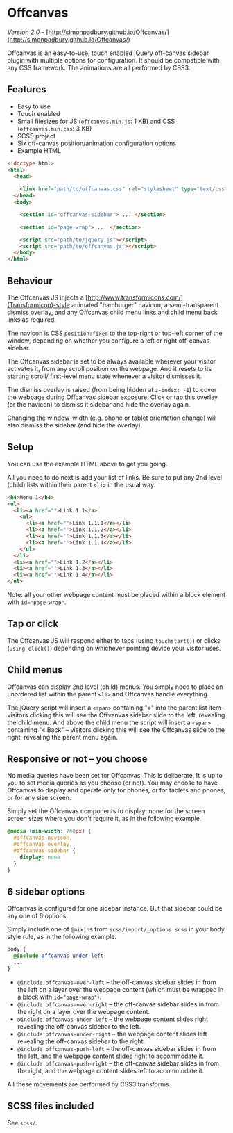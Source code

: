 # Offcanvas

*Version 2.0* – [http://simonpadbury.github.io/Offcanvas/](http://simonpadbury.github.io/Offcanvas/)

Offcanvas is an easy-to-use, touch enabled jQuery off-canvas sidebar plugin with multiple options for configuration. It should be compatible with any CSS framework. The animations are all performed by CSS3.

## Features

* Easy to use
* Touch enabled
* Small filesizes for JS (`offcanvas.min.js`: 1 KB) and CSS (`offcanvas.min.css`: 3 KB)
* SCSS project
* Six off-canvas position/animation configuration options
* Example HTML

```html
<!doctype html>
<html>
  <head>
    ...
    <link href="path/to/offcanvas.css" rel="stylesheet" type="text/css" media="screen">
  </head>
  <body>

    <section id="offcanvas-sidebar"> ... </section>

    <section id="page-wrap"> ... </section>

    <script src="path/to/jquery.js"></script>
    <script src="path/to/offcanvas.js"></script>
  </body>
</html>
```

## Behaviour

The Offcanvas JS injects a [http://www.transformicons.com/](Transformicon)-style animated "hamburger" navicon, a semi-transparent dismiss overlay, and any Offcanvas child menu links and child menu back links as required.

The navicon is CSS `position:fixed` to the top-right or top-left corner of the window, depending on whether you configure a left or right off-canvas sidebar.

The Offcanvas sidebar is set to be always available wherever your visitor activates it, from any scroll position on the webpage. And it resets to its starting scroll/ first-level menu state whenever a visitor dismisses it.

The dismiss overlay is raised (from being hidden at `z-index: -1`) to cover the webpage during Offcanvas sidebar exposure. Click or tap this overlay (or the navicon) to dismiss it sidebar and hide the overlay again.

Changing the window-width (e.g. phone or tablet orientation change) will also dismiss the sidebar (and hide the overlay).

## Setup

You can use the example HTML above to get you going.

All you need to do next is add your list of links. Be sure to put any 2nd level (child) lists within their parent `<li>` in the usual way.

```html
<h4>Menu 1</h4>
<ul>
  <li><a href="">Link 1.1</a>
    <ul>
      <li><a href="">Link 1.1.1</a></li>
      <li><a href="">Link 1.1.2</a></li>
      <li><a href="">Link 1.1.3</a></li>
      <li><a href="">Link 1.1.4</a></li>
    </ul>
  </li>
  <li><a href="">Link 1.2</a></li>
  <li><a href="">Link 1.3</a></li>
  <li><a href="">Link 1.4</a></li>
</ul>
```
Note: all your other webpage content must be placed within a block element with `id="page-wrap"`.

## Tap or click

The Offcanvas JS will respond either to taps (using `touchstart()`) or clicks (`using click()`) depending on whichever pointing device your visitor uses.

## Child menus

Offcanvas can display 2nd level (child) menus. You simply need to place an unordered list within the parent `<li>` and Offcanvas handle everything.

The jQuery script will insert a `<span>` containing "»" into the parent list item – visitors clicking this will see the Offvanvas sidebar slide to the left, revealing the child menu. And above the child menu the script will insert a `<span>` containing "« Back" – visitors clicking this will see the Offcanvas slide to the right, revealing the parent menu again.

## Responsive or not – you choose

No media queries have been set for Offcanvas. This is deliberate. It is up to you to set media queries as you choose (or not). You may choose to have Offcanvas to display and operate only for phones, or for tablets and phones, or for any size screen.

Simply set the Offcanvas components to display: none for the screen screen sizes where you don't require it, as in the following example.

```scss
@media (min-width: 768px) {
  #offcanvas-navicon,
  #offcanvas-overlay,
  #offcanvas-sidebar {
    display: none
  }
}
```

## 6 sidebar options

Offcanvas is configured for one sidebar instance. But that sidebar could be any one of 6 options.

Simply include one of `@mixin`s from `scss/import/_options.scss` in your body style rule, as in the following example.

```scss
body {
  @include offcanvas-under-left;
  ...
}
```

* `@include offcanvas-over-left` – the off-canvas sidebar slides in from the left on a layer over the webpage content (which must be wrapped in a block with `id="page-wrap"`).
* `@include offcanvas-over-right` – the off-canvas sidebar slides in from the right on a layer over the webpage content.
* `@include offcanvas-under-left` – the webpage content slides right revealing the off-canvas sidebar to the left.
* `@include offcanvas-under-right` – the webpage content slides left revealing the off-canvas sidebar to the right.
* `@include offcanvas-push-left` – the off-canvas sidebar slides in from the left, and the webpage content slides right to accommodate it.
* `@include offcanvas-push-right` – the off-canvas sidebar slides in from the right, and the webpage content slides left to accommodate it.

All these movements are performed by CSS3 transforms.

## SCSS files included

See `scss/`.
